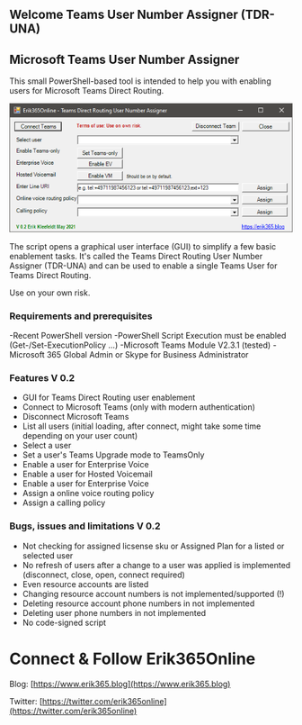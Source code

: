 ## Welcome Teams User Number Assigner (TDR-UNA)

## Microsoft Teams User Number Assigner
This small PowerShell-based tool is intended to help you with enabling users for Microsoft Teams Direct Routing.

![TDR-UNA](15-52-15-Erik365Online%20-%20Teams%20Direct%20Routing%20User%20Number%20Assigner.png)

The script opens a graphical user interface (GUI) to simplify a few basic enablement tasks. It's called the Teams Direct Routing User Number Assigner (TDR-UNA) and can be used to enable a single Teams User for Teams Direct Routing.

Use on your own risk.

### Requirements and prerequisites
-Recent PowerShell version
-PowerShell Script Execution must be enabled (Get-/Set-ExecutionPolicy ...)
-Microsoft Teams Module V2.3.1 (tested)
-Microsoft 365 Global Admin or Skype for Business Administrator

### Features V 0.2
- GUI for Teams Direct Routing user enablement
- Connect to Microsoft Teams (only with modern authentication)
- Disconnect Microsoft Teams
- List all users (initial loading, after connect, might take some time depending on your user count)
- Select a user
- Set a user's Teams Upgrade mode to TeamsOnly
- Enable a user for Enterprise Voice
- Enable a user for Hosted Voicemail
- Enable a user for Enterprise Voice
- Assign a online voice routing policy
- Assign a calling policy

### Bugs, issues and limitations V 0.2
- Not checking for assigned licsense sku or Assigned Plan for a listed or selected user
- No refresh of users after a change to a user was applied is implemented (disconnect, close, open, connect required)
- Even resource accounts are listed
- Changing resource account numbers is not implemented/supported (!)
- Deleting resource account phone numbers in not implemented
- Deleting user phone numbers in not implemented
- No code-signed script

# Connect & Follow Erik365Online
Blog: [https://www.erik365.blog](https://www.erik365.blog)

Twitter: [https://twitter.com/erik365online](https://twitter.com/erik365online)
